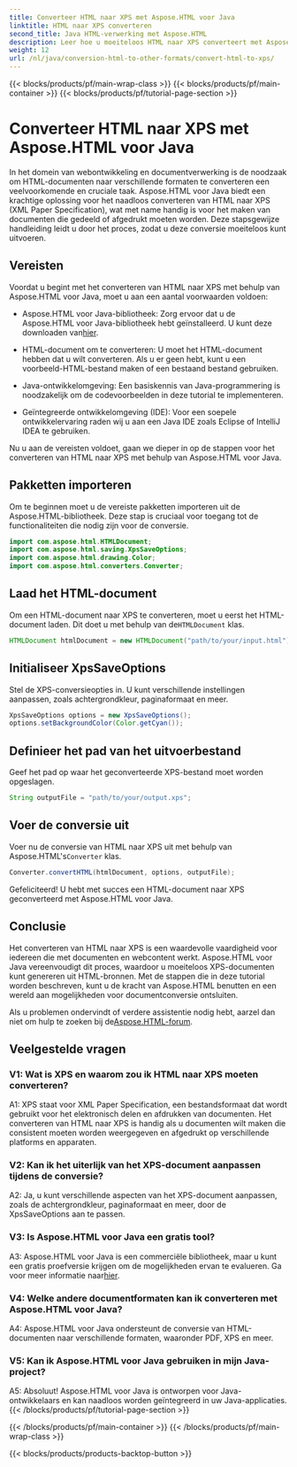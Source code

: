 ```yaml
---
title: Converteer HTML naar XPS met Aspose.HTML voor Java
linktitle: HTML naar XPS converteren
second_title: Java HTML-verwerking met Aspose.HTML
description: Leer hoe u moeiteloos HTML naar XPS converteert met Aspose.HTML voor Java. Maak eenvoudig cross-platform documenten.
weight: 12
url: /nl/java/conversion-html-to-other-formats/convert-html-to-xps/
---
```


{{< blocks/products/pf/main-wrap-class >}}
{{< blocks/products/pf/main-container >}}
{{< blocks/products/pf/tutorial-page-section >}}

# Converteer HTML naar XPS met Aspose.HTML voor Java

In het domein van webontwikkeling en documentverwerking is de noodzaak om HTML-documenten naar verschillende formaten te converteren een veelvoorkomende en cruciale taak. Aspose.HTML voor Java biedt een krachtige oplossing voor het naadloos converteren van HTML naar XPS (XML Paper Specification), wat met name handig is voor het maken van documenten die gedeeld of afgedrukt moeten worden. Deze stapsgewijze handleiding leidt u door het proces, zodat u deze conversie moeiteloos kunt uitvoeren.

## Vereisten

Voordat u begint met het converteren van HTML naar XPS met behulp van Aspose.HTML voor Java, moet u aan een aantal voorwaarden voldoen:

-  Aspose.HTML voor Java-bibliotheek: Zorg ervoor dat u de Aspose.HTML voor Java-bibliotheek hebt geïnstalleerd. U kunt deze downloaden van[hier](https://releases.aspose.com/html/java/).

- HTML-document om te converteren: U moet het HTML-document hebben dat u wilt converteren. Als u er geen hebt, kunt u een voorbeeld-HTML-bestand maken of een bestaand bestand gebruiken.

- Java-ontwikkelomgeving: Een basiskennis van Java-programmering is noodzakelijk om de codevoorbeelden in deze tutorial te implementeren.

- Geïntegreerde ontwikkelomgeving (IDE): Voor een soepele ontwikkelervaring raden wij u aan een Java IDE zoals Eclipse of IntelliJ IDEA te gebruiken.

Nu u aan de vereisten voldoet, gaan we dieper in op de stappen voor het converteren van HTML naar XPS met behulp van Aspose.HTML voor Java.

## Pakketten importeren

Om te beginnen moet u de vereiste pakketten importeren uit de Aspose.HTML-bibliotheek. Deze stap is cruciaal voor toegang tot de functionaliteiten die nodig zijn voor de conversie.

```java
import com.aspose.html.HTMLDocument;
import com.aspose.html.saving.XpsSaveOptions;
import com.aspose.html.drawing.Color;
import com.aspose.html.converters.Converter;
```

## Laad het HTML-document

 Om een HTML-document naar XPS te converteren, moet u eerst het HTML-document laden. Dit doet u met behulp van de`HTMLDocument` klas.

```java
HTMLDocument htmlDocument = new HTMLDocument("path/to/your/input.html");
```

## Initialiseer XpsSaveOptions

Stel de XPS-conversieopties in. U kunt verschillende instellingen aanpassen, zoals achtergrondkleur, paginaformaat en meer.

```java
XpsSaveOptions options = new XpsSaveOptions();
options.setBackgroundColor(Color.getCyan());
```

## Definieer het pad van het uitvoerbestand

Geef het pad op waar het geconverteerde XPS-bestand moet worden opgeslagen.

```java
String outputFile = "path/to/your/output.xps";
```

## Voer de conversie uit

Voer nu de conversie van HTML naar XPS uit met behulp van Aspose.HTML's`Converter` klas.

```java
Converter.convertHTML(htmlDocument, options, outputFile);
```

Gefeliciteerd! U hebt met succes een HTML-document naar XPS geconverteerd met Aspose.HTML voor Java.

## Conclusie

Het converteren van HTML naar XPS is een waardevolle vaardigheid voor iedereen die met documenten en webcontent werkt. Aspose.HTML voor Java vereenvoudigt dit proces, waardoor u moeiteloos XPS-documenten kunt genereren uit HTML-bronnen. Met de stappen die in deze tutorial worden beschreven, kunt u de kracht van Aspose.HTML benutten en een wereld aan mogelijkheden voor documentconversie ontsluiten.

 Als u problemen ondervindt of verdere assistentie nodig hebt, aarzel dan niet om hulp te zoeken bij de[Aspose.HTML-forum](https://forum.aspose.com/).

## Veelgestelde vragen

### V1: Wat is XPS en waarom zou ik HTML naar XPS moeten converteren?

A1: XPS staat voor XML Paper Specification, een bestandsformaat dat wordt gebruikt voor het elektronisch delen en afdrukken van documenten. Het converteren van HTML naar XPS is handig als u documenten wilt maken die consistent moeten worden weergegeven en afgedrukt op verschillende platforms en apparaten.

### V2: Kan ik het uiterlijk van het XPS-document aanpassen tijdens de conversie?

A2: Ja, u kunt verschillende aspecten van het XPS-document aanpassen, zoals de achtergrondkleur, paginaformaat en meer, door de XpsSaveOptions aan te passen.

### V3: Is Aspose.HTML voor Java een gratis tool?

 A3: Aspose.HTML voor Java is een commerciële bibliotheek, maar u kunt een gratis proefversie krijgen om de mogelijkheden ervan te evalueren. Ga voor meer informatie naar[hier](https://releases.aspose.com/html/java).

### V4: Welke andere documentformaten kan ik converteren met Aspose.HTML voor Java?

A4: Aspose.HTML voor Java ondersteunt de conversie van HTML-documenten naar verschillende formaten, waaronder PDF, XPS en meer.

### V5: Kan ik Aspose.HTML voor Java gebruiken in mijn Java-project?

A5: Absoluut! Aspose.HTML voor Java is ontworpen voor Java-ontwikkelaars en kan naadloos worden geïntegreerd in uw Java-applicaties.
{{< /blocks/products/pf/tutorial-page-section >}}

{{< /blocks/products/pf/main-container >}}
{{< /blocks/products/pf/main-wrap-class >}}

{{< blocks/products/products-backtop-button >}}
